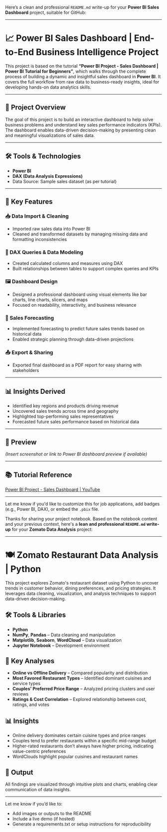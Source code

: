 Here’s a clean and professional `README.md` write-up for your **Power BI Sales Dashboard** project, suitable for GitHub:

---

# 📈 Power BI Sales Dashboard | End-to-End Business Intelligence Project

This project is based on the tutorial **“Power BI Project - Sales Dashboard | Power BI Tutorial for Beginners”**, which walks through the complete process of building a dynamic and insightful sales dashboard in **Power BI**. It covers the full workflow from raw data to business-ready insights, ideal for developing hands-on data analytics skills.

---

## 🧩 Project Overview

The goal of this project is to build an interactive dashboard to help solve business problems and understand key sales performance indicators (KPIs). The dashboard enables data-driven decision-making by presenting clean and meaningful visualizations of sales data.

---

## 🛠️ Tools & Technologies

* **Power BI**
* **DAX (Data Analysis Expressions)**
* Data Source: Sample sales dataset (as per tutorial)

---

## 🔑 Key Features

### 📥 Data Import & Cleaning

* Imported raw sales data into Power BI
* Cleaned and transformed datasets by managing missing data and formatting inconsistencies

### 🧮 DAX Queries & Data Modeling

* Created calculated columns and measures using DAX
* Built relationships between tables to support complex queries and KPIs

### 🖼️ Dashboard Design

* Designed a professional dashboard using visual elements like bar charts, line charts, slicers, and maps
* Focused on readability, interactivity, and business relevance

### 🔮 Sales Forecasting

* Implemented forecasting to predict future sales trends based on historical data
* Enabled strategic planning through data-driven projections

### 📤 Export & Sharing

* Exported final dashboard as a PDF report for easy sharing with stakeholders

---

## 📊 Insights Derived

* Identified key regions and products driving revenue
* Uncovered sales trends across time and geography
* Highlighted top-performing sales representatives
* Forecasted future sales performance based on historical data

---

## 📸 Preview

*(Insert screenshot or link to Power BI dashboard preview if available)*

---

## 📚 Tutorial Reference

[Power BI Project - Sales Dashboard | YouTube](https://www.youtube.com/watch?v=yourlinkhere)

---

Let me know if you'd like to customize this for job applications, add badges (e.g., Power BI, DAX), or embed the `.pbix` file.


Thanks for sharing your project notebook. Based on the notebook content and your previous context, here's a **lean and professional `README.md` write-up** for your **Zomato Data Analysis** project:

---

# 🍽️ Zomato Restaurant Data Analysis | Python

This project explores Zomato's restaurant dataset using Python to uncover trends in customer behavior, dining preferences, and pricing strategies. It leverages data cleaning, visualization, and analysis techniques to support data-driven decision-making.

## 🛠️ Tools & Libraries

* **Python**
* **NumPy**, **Pandas** – Data cleaning and manipulation
* **Matplotlib**, **Seaborn**, **WordCloud** – Data visualization
* **Jupyter Notebook** – Development environment

## 📌 Key Analyses

* **Online vs Offline Delivery** – Compared popularity and distribution
* **Most Favored Restaurant Types** – Identified dominant cuisines and service types
* **Couples' Preferred Price Range** – Analyzed pricing clusters and user reviews
* **Ratings & Cost Correlation** – Explored relationship between cost, ratings, and votes

## 📊 Insights

* Online delivery dominates certain cuisine types and price ranges
* Couples tend to prefer restaurants within a specific mid-range budget
* Higher-rated restaurants don’t always have higher pricing, indicating value-centric preferences
* WordClouds highlight popular cuisines and restaurant names

## 📎 Output

All findings are visualized through intuitive plots and charts, enabling clear communication of data insights.

---

Let me know if you’d like to:

* Add images or outputs to the README
* Include a live demo (if hosted)
* Generate a requirements.txt or setup instructions for reproducibility
